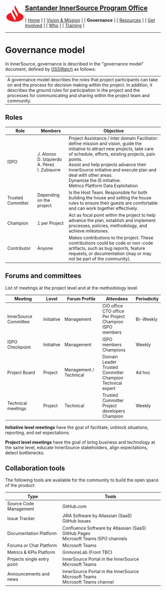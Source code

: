 <h2>
 <a href="/README.md">
   <img alt="Santander" src="/assets/img/santander.png" align="left" width="64" height="64" />
   Santander InnerSource Program Office
 </a>
</h2>

[ [Home](/README.md) ] [ [Vision & Mission](/doc/vision-and-mission.md) ] [ **Governance** ] [ [Resources](/doc/resources.md) ] [ [Get Involved](/doc/get-involved.md) ] [ [Who](/doc/who.md) ] [ [Training](/doc/training.md) ]

---
# Governance model

In InnerSource, governance is described in the "governance model" document, defined by [OSSWatch](http://oss-watch.ac.uk/resources/governancemodels) as follows:
<table>
  <tr>
    <td>
      A governance model describes the roles that project participants can take on and the process for decision making within the project. In addition, it describes the ground rules for participation in the project and the processes for communicating and sharing within the project team and community.
    </td>
  </tr>
</table>

## Roles

| Role  | Members | Objective |
| -     | -       | -         |
| ISPO  | J. Alonso<br />D. Izquierdo<br />A. Pérez<br />I. Zubiaurre | ​Project Assistance / Inter domain Facilitator: define mission and vision, guide the initiative to attract new projects, take care of schedule, efforts, existing projects, pain points.​ <br /> Assist and help projects advance their InnerSource initiative and execute plan and deal with other areas. <br /> Dynamize the IS initiative.​ <br /> Metrics Platform Data Exploitation |
| Trusted Committer  | Depending on the project | Is the Host Team. Responsible for both building the house and setting the house rules to ensure their guests are comfortable and can work together effectively.  |
| Champion | 1 per Project | Act as focal point within the project to help  advance the plan, establish and implement processes, policies, methodology, and achieve milestones. |
| Contributor | Anyone | Makes contributions to the project. These contributions could be code or non-code artifacts, such as bug reports, feature requests, or documentation (may or may not be part of the community). |

## Forums and committees

List of meetings at the project level and at the methodology level.

| Meeting  | Level | Forum Profile | Attendees | Periodicity |
| -        | -     | -             | -         | -           |
| InnerSource Committee | Initiative | Management | CIO office<br />CTO office<br />Per Project Champion<br />ISPO members | Bi-Weekly|
| ISPO Checkpoint​ | Initiative​ | Management​ | ISPO members<br />Champions | Weekly​ |
| Project Board​ | Project​ | Management / Technical​ | Domain Leader<br />Trusted Committer<br />Champion<br />Technical expert | Ad hoc |​
| Technical meetings​ | Project​ | Technical​ | Trusted Committer<br />Project developers<br />Champion​ | Weekly |​



**Initiative level meetings** have the goal of facilitate, unblock situations, reporting, and set expectations.​

**Project level meetings** have the goal of bring business and technology at the same level, educate InnerSource stakeholders, align expectations, detect bottlenecks.​

## Collaboration tools

The following tools are available for the community to build the open space of the product:​

| Type | Tools |
|-     | -     |
| Source Code Management​ | GitHub.com​ |
| Issue Tracker​ | JIRA Software by Atlassian (SaaS) <br />GitHub Issues​ |
| Documentation Platform​ | Confluence Software by Atlassian (SaaS)<br />GitHub Pages<br />Microsoft Teams ISPO channels​ |
| Forums or Chat Platform​ | Microsoft Teams​ |
| Metrics  & KPIs Platform​ | GrimoireLab (Front TBC)​ |
| Projects single entry point​ | InnerSource Portal in the InnerSource Microsoft Teams​​ |
| Announcements and news​ | InnerSource Portal in the InnerSource Microsoft Teams​ <br /> Microsoft Teams channel​ |
